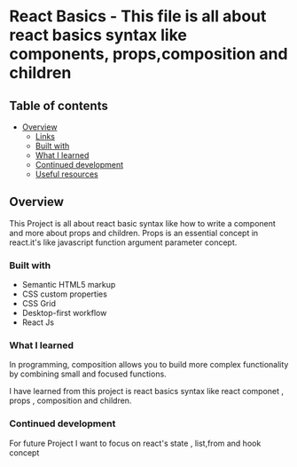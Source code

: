 # React Basics - This file is all about react basics syntax like components, props,composition and children

## Table of contents

- [Overview](#overview)
  - [Links](#links)
  - [Built with](#built-with)
  - [What I learned](#what-i-learned)
  - [Continued development](#continued-development)
  - [Useful resources](#useful-resources)

## Overview

This Project is all about react basic syntax like how to write a component and more about props and children.
Props is an essential concept in react.it's like javascript function argument parameter concept.

### Built with

- Semantic HTML5 markup
- CSS custom properties
- CSS Grid
- Desktop-first workflow
- React Js

### What I learned

In programming, composition allows you to build more complex functionality by combining small and focused functions.

I have learned from this project is react basics syntax like react componet , props , composition and children.

### Continued development

For future Project I want to focus on react's state , list,from and hook concept
